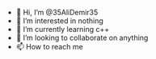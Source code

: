 - 👋 Hi, I’m @35AliDemir35
- 👀 I’m interested in nothing
- 🌱 I’m currently learning c++
- 💞️ I’m looking to collaborate on anything
- 📫 How to reach me 

<!---
35AliDemir35/35AliDemir35 is a ✨ special ✨ repository because its `README.md` (this file) appears on your GitHub profile.
You can click the Preview link to take a look at your changes.
--->
